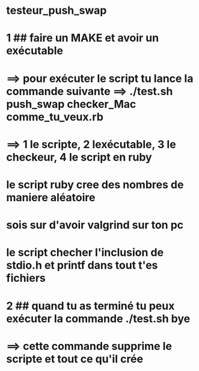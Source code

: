 # testeur_push_swap

# 1 ## faire un MAKE et avoir un exécutable
# ==> pour exécuter le script tu lance la commande suivante ==> ./test.sh push_swap checker_Mac comme_tu_veux.rb
# ==>  1 le scripte, 2 lexécutable, 3 le checkeur, 4 le script en ruby 

# le script ruby cree des nombres de maniere aléatoire 
# sois sur d'avoir valgrind sur ton pc
# le script checher l'inclusion de stdio.h et printf dans tout t'es fichiers 
# 2 ## quand tu as terminé tu peux exécuter la commande ./test.sh bye 
# ==> cette commande supprime le scripte et tout ce qu'il crée 